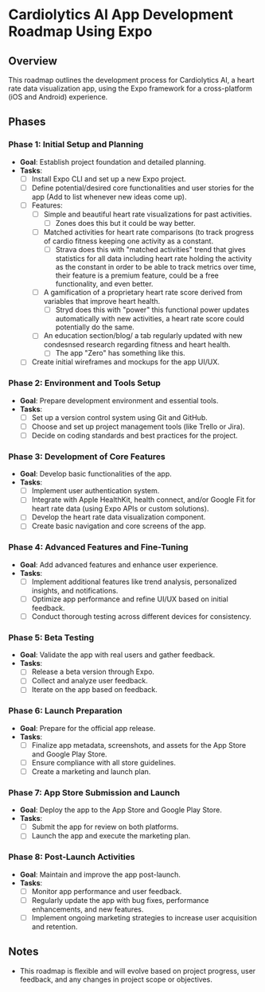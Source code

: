 # Cardiolytics AI App Development Roadmap Using Expo

## Overview
This roadmap outlines the development process for Cardiolytics AI, a heart rate data visualization app, using the Expo framework for a cross-platform (iOS and Android) experience.

## Phases

### Phase 1: Initial Setup and Planning
- **Goal**: Establish project foundation and detailed planning.
- **Tasks**:
  - [ ] Install Expo CLI and set up a new Expo project.
  - [ ]  Define potential/desired core functionalities and user stories for the app (Add to list whenever new ideas come up). 
  - [ ] Features:
    - [ ] Simple and beautiful heart rate visualizations for past activities.
      - [ ] Zones does this but it could be way better. 
    - [ ] Matched activities for heart rate comparisons (to track progress of cardio fitness keeping one activity as a constant.
      - [ ] Strava does this with "matched activities" trend that gives statistics for all data including heart rate holding the activity as the constant in order to be able to track metrics over time, their feature is a premium feature, could be a free functionality, and even better. 
    - [ ] A gamification of a proprietary heart rate score derived from variables that improve heart health.
      - [ ] Stryd does this with "power" this functional power updates automatically with new activities, a heart rate score could potentially do the same. 
    - [ ] An education section/blog/ a tab regularly updated with new condesnsed research regarding fitness and heart health.
      - [ ] The app "Zero" has something like this. 
  - [ ] Create initial wireframes and mockups for the app UI/UX.

### Phase 2: Environment and Tools Setup
- **Goal**: Prepare development environment and essential tools.
- **Tasks**:
  - [ ] Set up a version control system using Git and GitHub.
  - [ ] Choose and set up project management tools (like Trello or Jira).
  - [ ] Decide on coding standards and best practices for the project.

### Phase 3: Development of Core Features
- **Goal**: Develop basic functionalities of the app.
- **Tasks**:
  - [ ] Implement user authentication system.
  - [ ] Integrate with Apple HealthKit, health connect, and/or Google Fit for heart rate data (using Expo APIs or custom solutions).
  - [ ] Develop the heart rate data visualization component.
  - [ ] Create basic navigation and core screens of the app.

### Phase 4: Advanced Features and Fine-Tuning
- **Goal**: Add advanced features and enhance user experience.
- **Tasks**:
  - [ ] Implement additional features like trend analysis, personalized insights, and notifications.
  - [ ] Optimize app performance and refine UI/UX based on initial feedback.
  - [ ] Conduct thorough testing across different devices for consistency.

### Phase 5: Beta Testing
- **Goal**: Validate the app with real users and gather feedback.
- **Tasks**:
  - [ ] Release a beta version through Expo.
  - [ ] Collect and analyze user feedback.
  - [ ] Iterate on the app based on feedback.

### Phase 6: Launch Preparation
- **Goal**: Prepare for the official app release.
- **Tasks**:
  - [ ] Finalize app metadata, screenshots, and assets for the App Store and Google Play Store.
  - [ ] Ensure compliance with all store guidelines.
  - [ ] Create a marketing and launch plan.

### Phase 7: App Store Submission and Launch
- **Goal**: Deploy the app to the App Store and Google Play Store.
- **Tasks**:
  - [ ] Submit the app for review on both platforms.
  - [ ] Launch the app and execute the marketing plan.

### Phase 8: Post-Launch Activities
- **Goal**: Maintain and improve the app post-launch.
- **Tasks**:
  - [ ] Monitor app performance and user feedback.
  - [ ] Regularly update the app with bug fixes, performance enhancements, and new features.
  - [ ] Implement ongoing marketing strategies to increase user acquisition and retention.

## Notes
- This roadmap is flexible and will evolve based on project progress, user feedback, and any changes in project scope or objectives.
